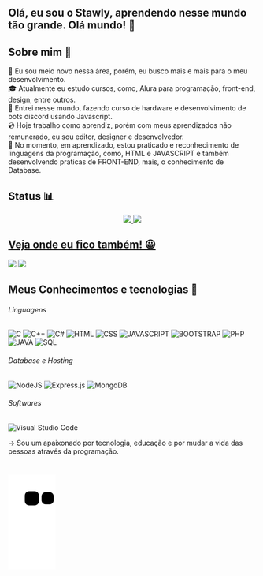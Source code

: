 ## Olá, eu sou o Stawly, aprendendo nesse mundo tão grande. Olá mundo! 👾

## Sobre mim 📘

🗿 Eu sou meio novo nessa área, porém, eu busco mais e mais para o meu desenvolvimento.\
🎓 Atualmente eu estudo cursos, como, Alura para programação, front-end, design, entre outros.\
🤖 Entrei nesse mundo, fazendo curso de hardware e desenvolvimento de bots discord usando Javascript.\
💿 Hoje trabalho como aprendiz, porém com meus aprendizados não remunerado, eu sou editor, designer e desenvolvedor.\
🎈 No momento, em aprendizado, estou praticado e reconhecimento de linguagens da programação, como, HTML e JAVASCRIPT e também desenvolvendo praticas de FRONT-END, mais, o conhecimento de Database.

## Status 📊

<div align="center">
  <a href="https://github.com/Downzin01">
  <img height="180em" src="https://github-readme-stats.vercel.app/api?username=laxusdev&show_icons=true&theme=github_dark&include_all_commits=true&count_private=true"/>
  <img height="180em" src="https://github-readme-stats.vercel.app/api/top-langs/?username=laxusdev&layout=compact&langs_count=7&theme=github_dark"/>
</div>
  
## Veja onde eu fico também! 😀
 
<div> 
  <a href="https://www.youtube.com/@cmrpsamp" target="_blank"><img src="https://img.shields.io/badge/YouTube-FF0000?style=for-the-badge&logo=youtube&logoColor=white" target="_blank"></a>
 <a href="https://discord.gg/eG93dRg9n6" target="_blank"><img src="https://img.shields.io/badge/Discord-7289DA?style=for-the-badge&logo=discord&logoColor=white" target="_blank"></a> 
  
## Meus Conhecimentos e tecnologias 🗿

  <div>
    <h6>Linguagens</h6>

![C](https://img.shields.io/badge/C-00599C?style=for-the-badge&logo=c&logoColor=white) ![C++](https://img.shields.io/badge/C%2B%2B-00599C?style=for-the-badge&logo=c%2B%2B&logoColor=white) ![C#](https://img.shields.io/badge/C%23-239120?style=for-the-badge&logo=c-sharp&logoColor=white) ![HTML](https://img.shields.io/badge/HTML5-E34F26?style=for-the-badge&logo=html5&logoColor=white) ![CSS](https://img.shields.io/badge/CSS3-1572B6?style=for-the-badge&logo=css3&logoColor=white) ![JAVASCRIPT](https://img.shields.io/badge/JavaScript-F7DF1E?style=for-the-badge&logo=javascript&logoColor=black) ![BOOTSTRAP](https://img.shields.io/badge/Bootstrap-563D7C?style=for-the-badge&logo=bootstrap&logoColor=white) ![PHP](https://img.shields.io/badge/PHP-777BB4?style=for-the-badge&logo=php&logoColor=white) ![JAVA](https://img.shields.io/badge/Java-ED8B00?style=for-the-badge&logo=java&logoColor=white) ![SQL](https://img.shields.io/badge/MySQL-00000F?style=for-the-badge&logo=mysql&logoColor=white)
    
  </div>

  <div>
    <h6>Database e Hosting</h6>
    <img alt="NodeJS" src="https://img.shields.io/badge/node.js-%2343853D.svg?style=for-the-badge&logo=node-dot-js&logoColor=white"/>
    <img alt="Express.js" src="https://img.shields.io/badge/express.js-%23404d59.svg?style=for-the-badge&logo=express&logoColor=%2361DAFB"/>
    <img alt="MongoDB" src ="https://img.shields.io/badge/MongoDB-%234ea94b.svg?style=for-the-badge&logo=mongodb&logoColor=white"/>
  </div>

  <div>
   <h6>Softwares</h6>
   <img alt="Visual Studio Code" src="https://img.shields.io/badge/VisualStudioCode-0078d7.svg?style=for-the-badge&logo=visual-studio-code&logoColor=white"/>
  </div>
</div>
  
-> Sou um apaixonado por tecnologia, educação e por mudar a vida das pessoas através da programação.

#
 ![Snake animation](https://github.com/rafaballerini/rafaballerini/blob/output/github-contribution-grid-snake.svg)
